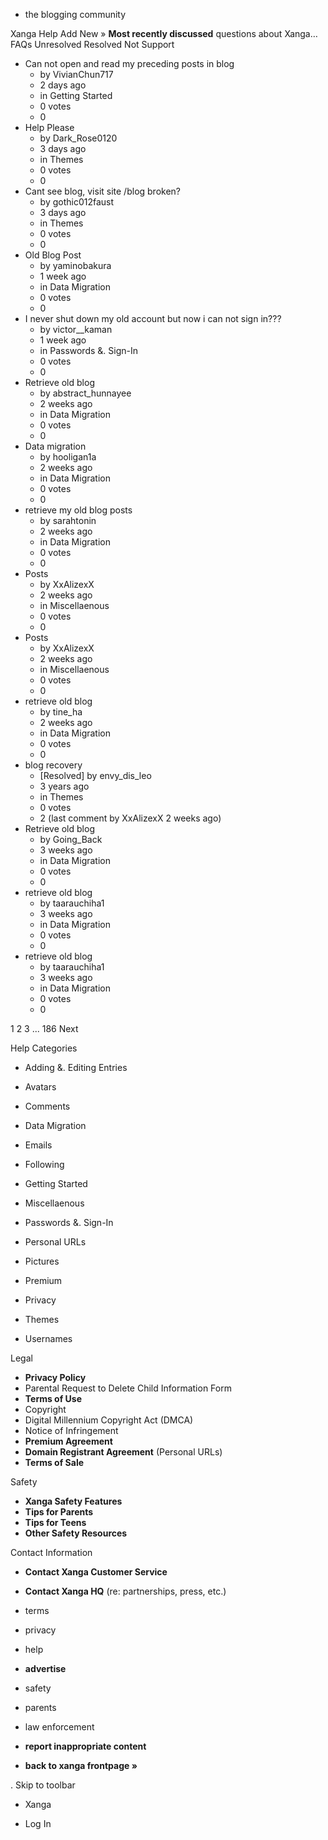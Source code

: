 *   the blogging community

Xanga Help Add New » **Most recently discussed** questions about Xanga… FAQs Unresolved Resolved Not Support

*   Can not open and read my preceding posts in blog
    *   by VivianChun717
    *   2 days ago
    *   in Getting Started
    *   0 votes
    *   0
*   Help Please
    *   by Dark\_Rose0120
    *   3 days ago
    *   in Themes
    *   0 votes
    *   0
*   Cant see blog, visit site /blog broken?
    *   by gothic012faust
    *   3 days ago
    *   in Themes
    *   0 votes
    *   0
*   Old Blog Post
    *   by yaminobakura
    *   1 week ago
    *   in Data Migration
    *   0 votes
    *   0
*   I never shut down my old account but now i can not sign in???
    *   by victor\_\_kaman
    *   1 week ago
    *   in Passwords &. Sign-In
    *   0 votes
    *   0
*   Retrieve old blog
    *   by abstract\_hunnayee
    *   2 weeks ago
    *   in Data Migration
    *   0 votes
    *   0
*   Data migration
    *   by hooligan1a
    *   2 weeks ago
    *   in Data Migration
    *   0 votes
    *   0
*   retrieve my old blog posts
    *   by sarahtonin
    *   2 weeks ago
    *   in Data Migration
    *   0 votes
    *   0
*   Posts
    *   by XxAlizexX
    *   2 weeks ago
    *   in Miscellaenous
    *   0 votes
    *   0
*   Posts
    *   by XxAlizexX
    *   2 weeks ago
    *   in Miscellaenous
    *   0 votes
    *   0
*   retrieve old blog
    *   by tine\_ha
    *   2 weeks ago
    *   in Data Migration
    *   0 votes
    *   0
*   blog recovery
    *   \[Resolved\] by envy\_dis\_leo
    *   3 years ago
    *   in Themes
    *   0 votes
    *   2 (last comment by XxAlizexX 2 weeks ago)
*   Retrieve old blog
    *   by Going\_Back
    *   3 weeks ago
    *   in Data Migration
    *   0 votes
    *   0
*   retrieve old blog
    *   by taarauchiha1
    *   3 weeks ago
    *   in Data Migration
    *   0 votes
    *   0
*   retrieve old blog
    *   by taarauchiha1
    *   3 weeks ago
    *   in Data Migration
    *   0 votes
    *   0

1 2 3 ... 186 Next

Help Categories

*   Adding &. Editing Entries
*   Avatars
*   Comments
*   Data Migration
*   Emails
*   Following
*   Getting Started
*   Miscellaenous

*   Passwords &. Sign-In
*   Personal URLs
*   Pictures
*   Premium
*   Privacy
*   Themes
*   Usernames

Legal

*   **Privacy Policy**
*   Parental Request to Delete Child Information Form
*   **Terms of Use**
*   Copyright
*   Digital Millennium Copyright Act (DMCA)
*   Notice of Infringement
*   **Premium Agreement**
*   **Domain Registrant Agreement** (Personal URLs)
*   **Terms of Sale**

Safety

*   **Xanga Safety Features**
*   **Tips for Parents**
*   **Tips for Teens**
*   **Other Safety Resources**

Contact Information

*   **Contact Xanga Customer Service**
*   **Contact Xanga HQ** (re: partnerships, press, etc.)

*   terms
*   privacy
*   help
*   **advertise**

*   safety
*   parents
*   law enforcement
*   **report inappropriate content**

*   **back to xanga frontpage »**

<img src="http://pixel.quantserve.com/pixel/p-87h-iNOVooym2.gif" style="display: none" height="1" width="1" alt="Quantcast"/>. Skip to toolbar

*   Xanga

*   Log In